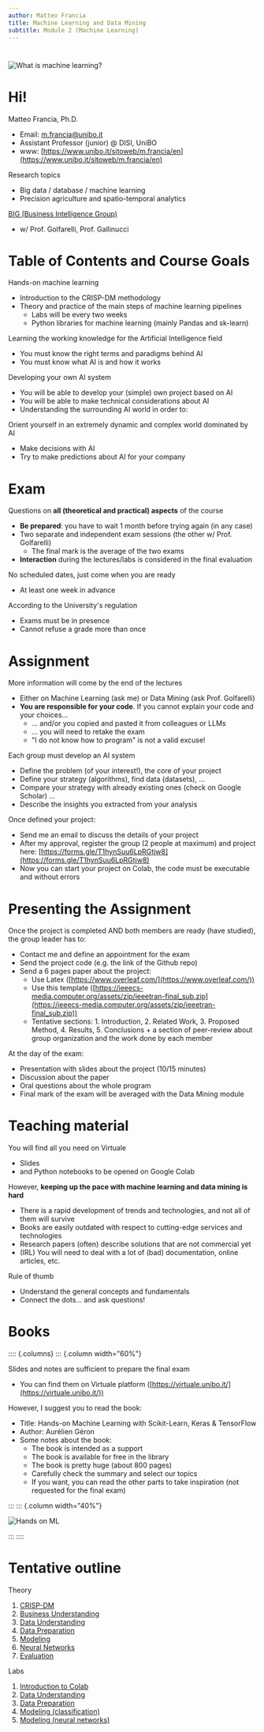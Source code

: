 ```yaml
---
author: Matteo Francia
title: Machine Learning and Data Mining
subtitle: Module 2 (Machine Learning)
---
```


#

![What is machine learning?](https://imgs.xkcd.com/comics/machine_learning.png)

# Hi!

Matteo Francia, Ph.D.

- Email: m.francia@unibo.it
- Assistant Professor (junior) @ DISI, UniBO
- www: [https://www.unibo.it/sitoweb/m.francia/en](https://www.unibo.it/sitoweb/m.francia/en)

Research topics

- Big data / database / machine learning
- Precision agriculture and spatio-temporal analytics

[BIG (Business Intelligence Group)](https://big.csr.unibo.it/)

- w/ Prof. Golfarelli, Prof. Gallinucci

# Table of Contents and Course Goals

Hands-on machine learning

- Introduction to the CRISP-DM methodology
- Theory and practice of the main steps of machine learning pipelines
    - Labs will be every two weeks
    - Python libraries for machine learning (mainly Pandas and sk-learn)

Learning the working knowledge for the Artificial Intelligence field

- You must know the right terms and paradigms behind AI
- You must know what AI is and how it works

Developing your own AI system

- You will be able to develop your (simple) own project based on AI
- You will be able to make technical considerations about AI
- Understanding the surrounding AI world in order to:

Orient yourself in an extremely dynamic and complex world dominated by AI

- Make decisions with AI
- Try to make predictions about AI for your company

# Exam

Questions on **all (theoretical and practical) aspects** of the course

- **Be prepared**: you have to wait 1 month before trying again (in any case)
- Two separate and independent exam sessions (the other w/ Prof. Golfarelli)
    - The final mark is the average of the two exams
- **Interaction** during the lectures/labs is considered in the final evaluation

No scheduled dates, just come when you are ready

- At least one week in advance

According to the University's regulation

- Exams must be in presence
- Cannot refuse a grade more than once

# Assignment

More information will come by the end of the lectures

- Either on Machine Learning (ask me) or Data Mining (ask Prof. Golfarelli)
- **You are responsible for your code**. If you cannot explain your code and your choices...
    - ... and/or you copied and pasted it from colleagues or LLMs
    - ... you will need to retake the exam
    - "I do not know how to program" is not a valid excuse!

Each group must develop an AI system

- Define the problem (of your interest!), the core of your project
- Define your strategy (algorithms), find data (datasets), ...
- Compare your strategy with already existing ones (check on Google Scholar) ...
- Describe the insights you extracted from your analysis

Once defined your project:

- Send me an email to discuss the details of your project
- After my approval, register the group (2 people at maximum) and project here: [https://forms.gle/T1hynSuu6LpRGtjw8](https://forms.gle/T1hynSuu6LpRGtjw8)
- Now you can start your project on Colab, the code must be executable and without errors

# Presenting the Assignment

Once the project is completed AND both members are ready (have studied), the group leader has to:

- Contact me and define an appointment for the exam
- Send the project code (e.g. the link of the Github repo)
- Send a 6 pages paper about the project:
  - Use Latex ([https://www.overleaf.com/](https://www.overleaf.com/))
  - Use this template ([https://ieeecs-media.computer.org/assets/zip/ieeetran-final_sub.zip](https://ieeecs-media.computer.org/assets/zip/ieeetran-final_sub.zip))
  - Tentative sections: 1. Introduction, 2. Related Work, 3. Proposed Method, 4. Results, 5. Conclusions + a section of
peer-review about group organization and the work done by each member

At the day of the exam:

- Presentation with slides about the project (10/15 minutes)
- Discussion about the paper
- Oral questions about the whole program
- Final mark of the exam will be averaged with the Data Mining module

# Teaching material

You will find all you need on Virtuale

- Slides
- and Python notebooks to be opened on Google Colab

However, **keeping up the pace with machine learning and data mining is hard**

- There is a rapid development of trends and technologies, and not all of them will survive
- Books are easily outdated with respect to cutting-edge services and technologies
- Research papers (often) describe solutions that are not commercial yet
- (IRL) You will need to deal with a lot of (bad) documentation, online articles, etc.

Rule of thumb

- Understand the general concepts and fundamentals
- Connect the dots... and ask questions!

# Books

:::: {.columns}
::: {.column width="60%"}

Slides and notes are sufficient to prepare the final exam

- You can find them on Virtuale platform ([https://virtuale.unibo.it/](https://virtuale.unibo.it/))

However, I suggest you to read the book:

- Title: Hands-on Machine Learning with Scikit-Learn, Keras & TensorFlow
- Author: Aurélien Géron
- Some notes about the book:
  - The book is intended as a support
  - The book is available for free in the library
  - The book is pretty huge (about 800 pages)
  - Carefully check the summary and select our topics
  - If you want, you can read the other parts to take inspiration (not requested for the final exam)

:::
::: {.column width="40%"}

![Hands on ML](https://learning.oreilly.com/library/cover/9781492032632/250w/)

:::
::::

# Tentative outline

Theory

1. [CRISP-DM](https://w4bo.github.io/AA2425-unibo-mldm/01-crispdm)
1. [Business Understanding](https://w4bo.github.io/AA2425-unibo-mldm/02-businessunderstanding)
1. [Data Understanding](https://w4bo.github.io/AA2425-unibo-mldm/03-dataunderstanding)
1. [Data Preparation](https://w4bo.github.io/AA2425-unibo-mldm/04-datapreparation)
1. [Modeling](https://w4bo.github.io/AA2425-unibo-mldm/05-modeling)
1. [Neural Networks](https://w4bo.github.io/AA2425-unibo-mldm/06-neuralnetworks)
1. [Evaluation](https://w4bo.github.io/AA2425-unibo-mldm/06-evaluation)

Labs

1. [Introduction to Colab](https://w4bo.github.io/AA2425-unibo-mldm/lab-00-introduction)
1. [Data Understanding](https://w4bo.github.io/AA2425-unibo-mldm/lab-01-dataunderstanding)
1. [Data Preparation](https://w4bo.github.io/AA2425-unibo-mldm/lab-02-datapreparation)
1. [Modeling (classification)](https://w4bo.github.io/AA2425-unibo-mldm/lab-03-classification)
1. [Modeling (neural networks)](https://w4bo.github.io/AA2425-unibo-mldm/lab-04-neuralnetworks)